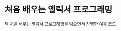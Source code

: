 # 처음 배우는 엘릭서 프로그래밍

책 [처음 배우는 엘릭서 프로그래밍](https://hanbit.co.kr/store/books/look.php?p_code=B5732906061)을 읽으면서 진행한 예제 코드


